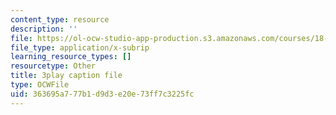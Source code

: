 ```yaml
---
content_type: resource
description: ''
file: https://ol-ocw-studio-app-production.s3.amazonaws.com/courses/18-06sc-linear-algebra-fall-2011/363695a777b1d9d3e20e73ff7c3225fc_YzZUIYRCE38.srt
file_type: application/x-subrip
learning_resource_types: []
resourcetype: Other
title: 3play caption file
type: OCWFile
uid: 363695a7-77b1-d9d3-e20e-73ff7c3225fc
---
```

